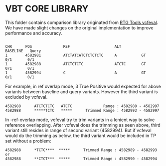 # VBT CORE LIBRARY

This folder contains comparison library originated from [RTG Tools vcfeval](https://github.com/RealTimeGenomics/rtg-tools/tree/master/src/com/rtg/vcf/eval). We have made slight changes on the original implementation to improve performance and accuracy.

```

CHR      POS              REF                    ALT                BASELINE   Query
1        4582981          ATCTATCATCTCTCTCTC     A           GT       0/1       0/1
1        4582988          ATCTCTCTC              ATCTC       GT       0/1       0/1
1        4582994          C                      A           GT       0/1       0/1
```


For example, in ref overlap mode, 3 True Positive would expected for above variants between baseline and query variants. However the third variant is excluded by vcfeval.

```
4582988      ATCTCTCTC   ATCTC              Range : 4582988 - 4582997
4582988      *****TCTC   *****      Trimmed Range : 4582993 - 4582997
```
In -ref-overlap mode, vcfeval try to trim variants in a lenient way to solve reference overlapping. After vcfeval does the trimming as seen above, third variant still resides in range of second variant (4582994). But if vcfeval would do the trimming as below, the third variant would be included in TP set without a problem:

```
4582988      *TCTC****  *****      Trimmed Range : 4582989 - 4582993
or
4582988      **CTCT***  *****      Trimmed Range : 4582990 - 4582994
```


